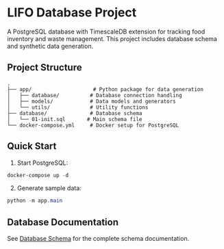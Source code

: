 # LIFO Database Project

A PostgreSQL database with TimescaleDB extension for tracking food inventory and waste management. This project includes database schema and synthetic data generation.

## Project Structure

```text
.
├── app/                    # Python package for data generation
│   ├── database/          # Database connection handling
│   ├── models/            # Data models and generators
│   └── utils/             # Utility functions
├── database/              # Database schema
│   └── 01-init.sql       # Main schema file
└── docker-compose.yml     # Docker setup for PostgreSQL
```

## Quick Start

1. Start PostgreSQL:

```powershell
docker-compose up -d
```

2. Generate sample data:

```powershell
python -m app.main
```

## Database Documentation

See [Database Schema](docs/database_erd.md) for the complete schema documentation.
